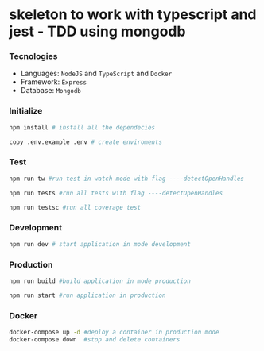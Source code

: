 # skeleton to work with typescript and jest - TDD using mongodb

### Tecnologies
- Languages: `NodeJS` and `TypeScript` and `Docker`
- Framework: `Express`
- Database: `Mongodb`

### Initialize
```sh
npm install # install all the dependecies

copy .env.example .env # create enviroments
```

### Test
```sh
npm run tw #run test in watch mode with flag ----detectOpenHandles

npm run tests #run all tests with flag ----detectOpenHandles

npm run testsc #run all coverage test
```

### Development
```sh
npm run dev # start application in mode development
```

### Production
```sh
npm run build #build application in mode production

npm run start #run application in production
```

### Docker
```sh
docker-compose up -d #deploy a container in production mode
docker-compose down  #stop and delete containers
```